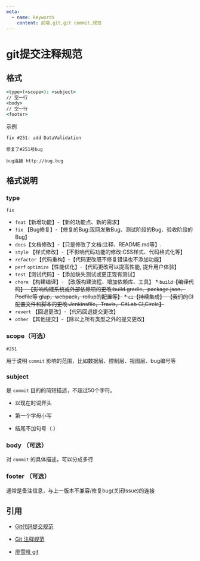 ```yaml
---
meta:
  - name: keywords
    content: 前端,git,git commit,规范
---
```


# git提交注释规范

## 格式

``` cmd
<type>(<scope>): <subject>
// 空一行
<body>
// 空一行
<footer>
```

示例

```
fix #251: add DataValidation

修复了#251号bug

bug连接 http://bug.bug

```

## 格式说明

### type

`fix`

* `feat`【新增功能】-【新的功能点、新的需求】
* `fix` 【Bug修复】-【修复的Bug:现网发散Bug、测试阶段的Bug、验收阶段的Bug】
* `docs`【文档修改】-【只是修改了文档:注释、README.md等】.
* `style` 【样式修改】-【不影响代码功能的修改:CSS样式、代码格式化等】
* `refactor`【代码重构】-【代码更改既不修复错误也不添加功能】
* `perf` `optimize`【性能优化】-【代码更改可以提高性能, 提升用户体验】
* `test`【测试代码】-【添加缺失测试或更正现有测试】
* `chore` 【构建编译】- 【改版构建流程、增加依赖库、工具】
~~* `build`【编译代码】-【影响构建系统或外部依赖项的更改:build.gradle、package.json、Podfile等 glup，webpack，rollup的配置等】~~
~~* `ci`【持续集成】-【我们的CI配置文件和脚本的更改:Jenkinsfile，Travis，GitLab CI,Circle】~~
* `revert` 【回退更改】-【代码回退提交更改】
* `other` 【其他提交】-【除以上所有类型之外的提交更改】

### scope（可选）

`#251`

用于说明 `commit` 影响的范围，比如数据层、控制层、视图层、bug编号等

### subject

是 `commit` 目的的简短描述，不超过50个字符。

* 以现在时词开头

* 第一个字母小写

* 结尾不加句号（.）

### body （可选）

对 `commit` 的具体描述，可以分成多行

### footer （可选）

通常是备注信息，与上一版本不兼容/修复bug(关闭Issue)的连接

## 引用

* [Git代码提交规范](https://blog.csdn.net/weixin_34067049/article/details/91474127)

* [Git 注释规范](https://blog.csdn.net/m0_37726449/article/details/90901611)

* [廖雪峰 git](https://www.liaoxuefeng.com/wiki/896043488029600)